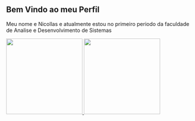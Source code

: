 ## Bem Vindo ao meu Perfil
Meu nome e Nicollas e atualmente estou no primeiro periodo da faculdade de Analise e Desenvolvimento de Sistemas
<div style="display: inline-block">
  <a href="https://github.com/nicollasprado/nicollasprado">
    <picture>
      <source
      srcset="https://github-readme-stats.vercel.app/api?username=nicollasprado&show_icons=true&theme=midnight-purple"
      media="(prefers-color-scheme: dark)"
      />
      <source
      srcset="https://github-readme-stats.vercel.app/api?username=nicollasprado&show_icons=true&theme=buefy"
        media="(prefers-color-scheme: light)"
      />
      <img height="205em" src="https://github-readme-stats.vercel.app/api?username=nicollasprado&show_icons=true&theme=midnight-purple&locale=""pt-br">
    </picture>
    <picture>
      <source
      srcset="https://github-readme-stats.vercel.app/api/top-langs/?username=anuraghazra&layout=donut&theme=midnight-purple"
      media="(prefers-color-scheme: dark)"
      />
      <source
      srcset="https://github-readme-stats.vercel.app/api/top-langs/?username=anuraghazra&layout=donut&theme=buefy"
        media="(prefers-color-scheme: light)"
      />
      <img height="205em" src="https://github-readme-stats.vercel.app/api/top-langs/?username=anuraghazra&layout=donut&theme=midnight-purple&locale=""pt-br"">
    </picture>
</div>



